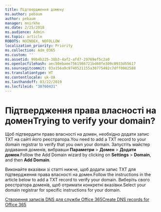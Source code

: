 ```yaml
---
title: Підтвердження домену
ms.author: pebaum
author: pebaum
manager: mnirkhe
ms.date: 2/25/2018
ms.audience: Admin
ms.topic: article
ROBOTS: NOINDEX, NOFOLLOW
localization_priority: Priority
ms.collection: Adm_O365
ms.custom: ''
ms.assetid: 99b4b225-38b3-4af2-afd7-29769ef5c2a0
ms.openlocfilehash: aec50ebaee7561566721bd68fe309c0933d55617
ms.sourcegitcommit: 03a156a9c9740521155a30775492c7dff0982588
ms.translationtype: HT
ms.contentlocale: uk-UA
ms.lasthandoff: 03/22/2019
ms.locfileid: "30760431"
---
```

# <a name="trying-to-verify-your-domain"></a><span data-ttu-id="a7b5f-102">Підтвердження права власності на домен</span><span class="sxs-lookup"><span data-stu-id="a7b5f-102">Trying to verify your domain?</span></span>

<span data-ttu-id="a7b5f-103">Щоб підтвердити право власності на домен, необхідно додати запис TXT на сайті його реєстратора.</span><span class="sxs-lookup"><span data-stu-id="a7b5f-103">You need to add a TXT record to your domain registrar to verify that you own your domain.</span></span> <span data-ttu-id="a7b5f-104">Запустіть майстер додавання доменів, вибравши **Параметри** \> **Домен** > **Додати домен**.</span><span class="sxs-lookup"><span data-stu-id="a7b5f-104">Follow the Add Domain wizard by clicking on **Settings** \> **Domain**, and then **Add Domain**.</span></span> 
  
<span data-ttu-id="a7b5f-105">Виконайте вказівки зі статті нижче, щоб додати запис TXT для підтвердження права власності на домен.</span><span class="sxs-lookup"><span data-stu-id="a7b5f-105">Follow the instructions in the article below to add a TXT record to verify your domain.</span></span> <span data-ttu-id="a7b5f-106">Виберіть свого реєстратора доменів, щоб отримати конкретні вказівки.</span><span class="sxs-lookup"><span data-stu-id="a7b5f-106">Select your domain registrar for specific instructions for your domain.</span></span>
  
[<span data-ttu-id="a7b5f-107">Створення записів DNS для служби Office 365</span><span class="sxs-lookup"><span data-stu-id="a7b5f-107">Create DNS records for Office 365</span></span>](https://support.office.com/article/Create-DNS-records-for-Office-365-when-you-manage-your-DNS-records-B0F3FDCA-8A80-4E8E-9EF3-61E8A2A9AB23.aspx)
  

